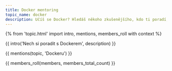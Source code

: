 ```yaml
---
title: Docker mentoring
topic_name: docker
description: Učíš se Docker? Hledáš někoho zkušenějšího, kdo ti poradí, když se zasekneš? Kdo ti ukáže správné postupy a nasměruje tě na kvalitní návody nebo kurzy?
---
```

{% from 'topic.html' import intro, mentions, members_roll with context %}

{{ intro('Nech si poradit s Dockerem', description) }}

{{ mentions(topic, 'Dockeru') }}

{{ members_roll(members, members_total_count) }}
